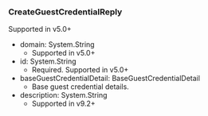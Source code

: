 ### CreateGuestCredentialReply
Supported in v5.0+

- domain: System.String
  - Supported in v5.0+
- id: System.String
  - Required. Supported in v5.0+
- baseGuestCredentialDetail: BaseGuestCredentialDetail
  - Base guest credential details.
- description: System.String
  - Supported in v9.2+
